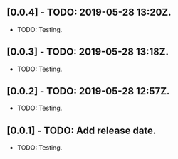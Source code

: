 ## [0.0.4] - TODO: 2019-05-28 13:20Z.

* TODO: Testing.

## [0.0.3] - TODO: 2019-05-28 13:18Z.

* TODO: Testing.

## [0.0.2] - TODO: 2019-05-28 12:57Z.

* TODO: Testing.

## [0.0.1] - TODO: Add release date.

* TODO: Testing.
